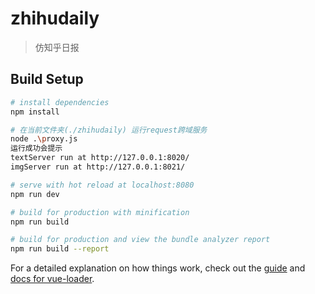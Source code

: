 # zhihudaily

> 仿知乎日报
## Build Setup

``` bash
# install dependencies
npm install

# 在当前文件夹(./zhihudaily) 运行request跨域服务
node .\proxy.js
运行成功会提示
textServer run at http://127.0.0.1:8020/
imgServer run at http://127.0.0.1:8021/

# serve with hot reload at localhost:8080
npm run dev

# build for production with minification
npm run build

# build for production and view the bundle analyzer report
npm run build --report
```

For a detailed explanation on how things work, check out the [guide](http://vuejs-templates.github.io/webpack/) and [docs for vue-loader](http://vuejs.github.io/vue-loader).
